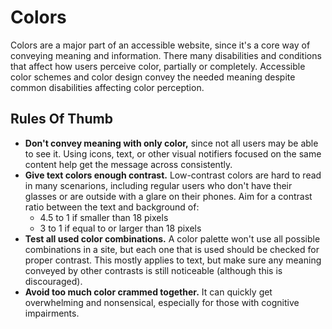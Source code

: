 # Colors

Colors are a major part of an accessible website, since it's a core way of conveying meaning and information. There many disabilities and conditions that affect how users perceive color, partially or completely. Accessible color schemes and color design convey the needed meaning despite common disabilities affecting color perception.

## Rules Of Thumb

* **Don't convey meaning with only color,** since not all users may be able to see it. Using icons, text, or other visual notifiers focused on the same content help get the message across consistently.
* **Give text colors enough contrast.** Low-contrast colors are hard to read in many scenarions, including regular users who don't have their glasses or are outside with a glare on their phones. Aim for a contrast ratio between the text and background of:
  * 4.5 to 1 if smaller than 18 pixels
  * 3 to 1 if equal to or larger than 18 pixels
* **Test all used color combinations.** A color palette won't use all possible combinations in a site, but each one that is used should be checked for proper contrast. This mostly applies to text, but make sure any meaning conveyed by other contrasts is still noticeable (although this is discouraged).
* **Avoid too much color crammed together.** It can quickly get overwhelming and nonsensical, especially for those with cognitive impairments.
